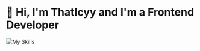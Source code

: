 # 👋 Hi, I'm ThatIcyy and I'm a Frontend Developer

![My Skills](https://skillicons.dev/icons?i=js,ts,vue,figma,vite,mysql,lua,&theme=dark)

